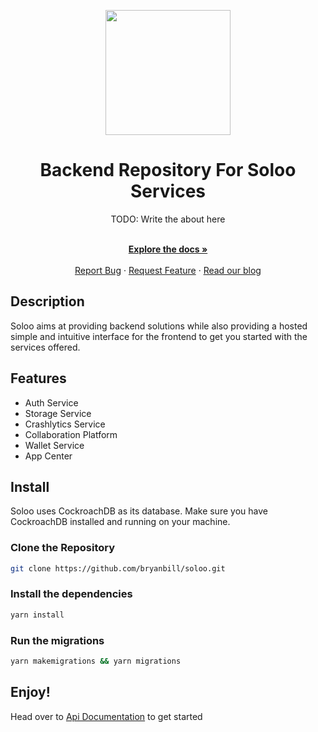 <p align="center">
  <a href="https://notifire.co">
    <img width="200" src="">
  </a>
</p>
<h1 align="center">Backend Repository For Soloo Services</h1>

<div align="center">
TODO: Write the about here
</div>

  <p align="center">
    <br />
    <a href=""><strong>Explore the docs »</strong></a>
    <br />
  <br/>
    <a href="https://github.com/bryanbill/soloo/issues">Report Bug</a>
    ·
    <a href="https://github.com/bryanbill/soloo/discussions">Request Feature</a>
    ·
    <a href="">Read our blog</a>
  </p>
  
## Description
Soloo aims at providing backend solutions while also providing a hosted simple and intuitive interface for the frontend to get you started with the services offered. 
## Features

- Auth Service
- Storage Service
- Crashlytics Service
- Collaboration Platform
- Wallet Service
- App Center

## Install

<p>
Soloo uses CockroachDB as its database. Make sure you have CockroachDB installed and running on your machine.
</p>

### Clone the Repository

```bash
git clone https://github.com/bryanbill/soloo.git
```

### Install the dependencies

```bash
yarn install
```

### Run the migrations

```bash
yarn makemigrations && yarn migrations
```

## Enjoy!

Head over to [Api Documentation](https://localhost:4040/swagger) to get started
